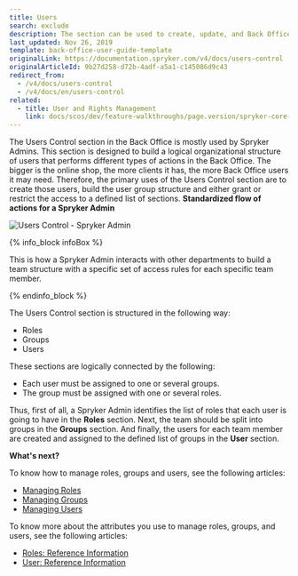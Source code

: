 ```yaml
---
title: Users
search: exclude
description: The section can be used to create, update, and Back Office users, user groups and roles in the Back Office.
last_updated: Nov 26, 2019
template: back-office-user-guide-template
originalLink: https://documentation.spryker.com/v4/docs/users-control
originalArticleId: 9b27d258-d72b-4adf-a5a1-c145086d9c43
redirect_from:
  - /v4/docs/users-control
  - /v4/docs/en/users-control
related:
  - title: User and Rights Management
    link: docs/scos/dev/feature-walkthroughs/page.version/spryker-core-back-office-feature-walkthrough/user-and-rights-overview.html
---
```


The Users Control section in the Back Office is mostly used by Spryker Admins.
This section is designed to build a logical organizational structure of users that performs different types of actions in the Back Office.
The bigger is the online shop, the more clients it has, the more Back Office users it may need. Therefore, the primary uses of the Users Control section are to create those users, build the user group structure and either grant or restrict the access to a defined list of sections.
 **Standardized flow of actions for a Spryker Admin**

![Users Control - Spryker Admin](https://spryker.s3.eu-central-1.amazonaws.com/docs/User+Guides/Back+Office+User+Guides/Users+Control/users-control-section.png)

{% info_block infoBox %}

This is how a Spryker Admin interacts with other departments to build a team structure with a specific set of access rules for each specific team member.

{% endinfo_block %}

The Users Control section is structured in the following way:
* Roles
* Groups
* Users

These sections are logically connected by the following:
* Each user must be assigned to one or several groups.
* The group must be assigned with one or several roles.

Thus, first of all, a Spryker Admin identifies the list of roles that each user is going to have in the **Roles** section. Next, the team should be split into groups in the **Groups** section. And finally, the users for each team member are created and assigned to the defined list of groups in the **User** section.

**What's next?**

To know how to manage roles, groups and users, see the following articles:
* [Managing Roles](/docs/scos/user/back-office-user-guides/{{page.version}}/users/roles-groups-and-users/managing-roles.html)
* [Managing Groups](/docs/scos/user/back-office-user-guides/{{page.version}}/users/managing-user-groups/creating-user-groups.html)
* [Managing Users](/docs/scos/user/back-office-user-guides/{{page.version}}/users/managing-users/creating-users.html)

To know more about the attributes you use to manage roles, groups, and users, see the following articles:
* [Roles: Reference Information](/docs/scos/user/back-office-user-guides/{{page.version}}/users/roles-groups-and-users/references/roles-reference-information.html)
* [User: Reference Information](/docs/scos/user/back-office-user-guides/{{page.version}}/users/roles-groups-and-users/references/user-reference-information.html)
